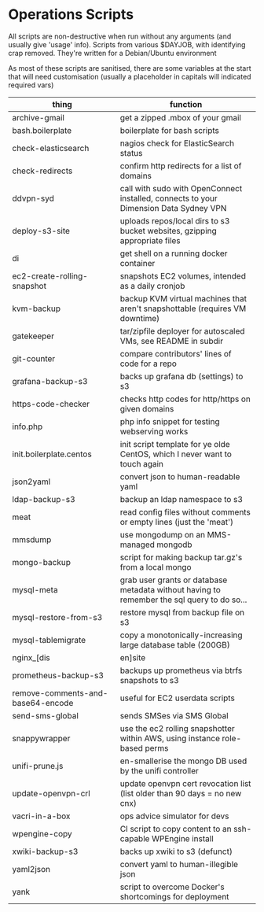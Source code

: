 Operations Scripts
==================

All scripts are non-destructive when run without any arguments (and usually give 'usage' info). Scripts from various $DAYJOB, with identifying crap removed. They're written for a Debian/Ubuntu environment

As most of these scripts are sanitised, there are some variables at the start that will need customisation (usually a placeholder in capitals will indicated required vars)

| thing | function |
| --- | --- |
| archive-gmail     | get a zipped .mbox of your gmail |
| bash.boilerplate  | boilerplate for bash scripts |
| check-elasticsearch | nagios check for ElasticSearch status |
| check-redirects   | confirm http redirects for a list of domains |
| ddvpn-syd         | call with sudo with OpenConnect installed, connects to your Dimension Data Sydney VPN |
| deploy-s3-site    | uploads repos/local dirs to s3 bucket websites, gzipping appropriate files |
| di                | get shell on a running docker container |
| ec2-create-rolling-snapshot | snapshots EC2 volumes, intended as a daily cronjob |
| kvm-backup        | backup KVM virtual machines that aren't snapshottable (requires VM downtime) |
| gatekeeper        | tar/zipfile deployer for autoscaled VMs, see README in subdir |
| git-counter       | compare contributors' lines of code for a repo |
| grafana-backup-s3 | backs up grafana db (settings) to s3 |
| https-code-checker | checks http codes for http/https on given domains |
| info.php | php info snippet for testing webserving works |
| init.boilerplate.centos | init script template for ye olde CentOS, which I never want to touch again |
| json2yaml         | convert json to human-readable yaml |
| ldap-backup-s3    | backup an ldap namespace to s3 |
| meat              | read config files without comments or empty lines (just the 'meat') |
| mmsdump | use mongodump on an MMS-managed mongodb
| mongo-backup      | script for making backup tar.gz's from a local mongo |
| mysql-meta | grab user grants or database metadata without having to remember the sql query to do so... |
| mysql-restore-from-s3 | restore mysql from backup file on s3 |
| mysql-tablemigrate | copy a monotonically-increasing large database table (200GB)
| nginx_[dis|en]site |- make those nginx symlinks! |
| prometheus-backup-s3 | backups up prometheus via btrfs snapshots to s3 |
| remove-comments-and-base64-encode | useful for EC2 userdata scripts |
| send-sms-global   | sends SMSes via SMS Global |
| snappywrapper     | use the ec2 rolling snapshotter  within AWS, using instance role-based perms |
| unifi-prune.js    | en-smallerise the mongo DB used by the unifi controller |
| update-openvpn-crl | update openvpn cert revocation list (list older than 90 days = no new cnx) |
| vacri-in-a-box    | ops advice simulator for devs |
| wpengine-copy     | CI script to copy content to an ssh-capable WPEngine install |
| xwiki-backup-s3   | backs up xwiki to s3 (defunct) |
| yaml2json         | convert yaml to human-illegible json|
| yank              | script to overcome Docker's shortcomings for deployment |
